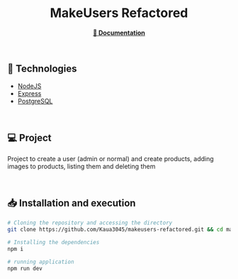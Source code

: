 <h1 align="center">MakeUsers Refactored</h1>

<p align="center">
  <a href="./documentation/routes.md">
    <b>📑 Documentation</b>
  </a>
</p>

<br>

## 🚀 Technologies

- [NodeJS](https://nodejs.org/en/)
- [Express](https://expressjs.com/pt-br)
- [PostgreSQL](https://www.postgresql.org/)

<br>

## 💻 Project

Project to create a user (admin or normal) and create products, adding images to products, listing them and deleting them

<br>

## 📥 Installation and execution

```bash
# Cloning the repository and accessing the directory
git clone https://github.com/Kaua3045/makeusers-refactored.git && cd makeusers-refactored

# Installing the dependencies
npm i

# running application
npm run dev
```